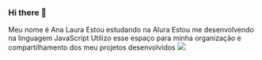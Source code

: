 ### Hi there 👋
Meu nome é Ana Laura
Estou estudando na Alura
Estou me desenvolvendo na linguagem JavaScript
Utilizo esse espaço para minha organização e compartilhamento dos meu projetos desenvolvidos
![](https://media.tenor.com/xVlgmC8rAHcAAAAS/corinthians-timao.gif)

